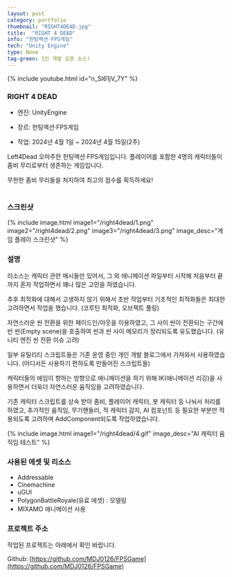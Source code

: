 ```yaml
---
layout: post
category: portfolio
thumbnail: "RIGHT4DEAD.jpg"
title:  "RIGHT 4 DEAD"
info: "헌팅액션·FPS게임"
tech: "Unity Engine"
type: None
tag-green: 1인 개발 오픈 소스!
---
```


<!--{% include video.html id="starcraft" %}-->
{% include youtube.html id="n_SI61jV_7Y" %}

### RIGHT 4 DEAD
* 엔진: UnityEngine

* 장르: 헌팅액션·FPS게임

* 작업: 2024년 4월 1일 ~ 2024년 4월 15일(2주)

Left4Dead 오마주한 헌팅액션·FPS게임입니다. 플레이어를 포함한 4명의 캐릭터들이 좀비 무리로부터 생존하는 게임입니다.

무한한 좀비 무리들을 처지하여 최고의 점수를 획득하세요!
<br><br>

### 스크린샷
{% include image.html
  image1="/right4dead/1.png"
  image2="/right4dead/2.png"
  image3="/right4dead/3.png"
  image_desc="게임 플레이 스크린샷"
%}

### 설명
리소스는 캐릭터 관련 매시들만 있어서, 그 외 애니메이션 파일부터 시작해 처음부터 끝까지 혼자 작업하면서 꽤나 많은 고민을 하였습니다.

추후 최적화에 대해서 고생하지 않기 위해서 초반 작업부터 기초적인 최적화들은 최대한 고려하면서 작업을 했습니다. (코루틴 최적화, 오브젝트 풀링)

자연스러운 씬 전환을 위한 페이드인/아웃을 이용하였고, 그 사이 씬이 전환되는 구간에 빈 씬(Empty scene)을 호출하여 씬과 씬 사이 메모리가 정리되도록 유도했습니다. (유니티 엔진 씬 전환 이슈 고려)

일부 유틸리티 스크립트들은 기존 운영 중인 개인 개발 블로그에서 가져와서 사용하였습니다. (어디서든 사용하기 편하도록 만들어진 스크립트들)

캐릭터들의 에임이 향하는 방향으로 애니메이션을 하기 위해 IK(애니메이션 리깅)을 사용하면서 더욱더 자연스러운 움직임을 고려하였습니다.

기존 캐릭터 스크립트를 상속 받아 좀비, 플레이어 캐릭터, 봇 캐릭터 등 나눠서 처리를 하였고, 추가적인 움직임, 무기핸들러, 적 캐릭터 감지, AI 컴포넌트 등 필요한 부분만 적용되도록 고려하며 AddComponent되도록 작업하였습니다.

{% include image.html
  image1="/right4dead/4.gif"
  image_desc="AI 캐릭터 움직임 테스트"
%}

### 사용된 에셋 및 리소스
- Addressable
- Cinemachine
- uGUI
- PolygonBattleRoyale(유료 에셋) : 모델링
- MIXAMO 애니메이션 사용

### 프로젝트 주소
작업된 프로젝트는 아래에서 확인 바랍니다.

Github: [https://github.com/MDJ0126/FPSGame](https://github.com/MDJ0126/FPSGame)